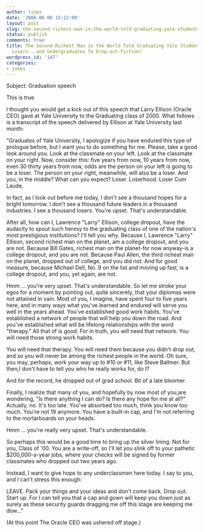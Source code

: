```yaml
---
author: linpx
date: '2006-06-06 15:12:08'
layout: post
slug: the-second-richest-man-in-the-world-told-graduating-yale-students-they-were-losers-and-undergraduates-to-drop-out-fiction
status: publish
comments: true
title: The Second-Richest Man in the World Told Graduating Yale Students They Were
  Losers...and Undergraduates To Drop-out-Fiction!
wordpress_id: '147'
categories:
- jokes
---
```


Subject: Graduation speech

  
This is true

  
I thought you would get a kick out of this speech that Larry Ellison (Oracle
CEO) gave at Yale University to the Graduating class of 2000. What follows is
a transcript of the speech delivered by Ellison at Yale University last month:

  
"Graduates of Yale University, I apologize if you have endured this type of
prologue before, but I want you to do something for me. Please, take a good
look around you. Look at the classmate on your left. Look at the classmate on
your right. Now, consider this: five years from now, 10 years from now, even
30 thirty years from now, odds are the person on your left is going to be a
loser. The person on your right, meanwhile, will also be a loser. And you, in
the middle? What can you expect? Loser. Loserhood. Loser Cum Laude.

  
In fact, as I look out before me today, I don't see a thousand hopes for a
bright tomorrow. I don't see a thousand future leaders in a thousand
industries. I see a thousand losers. You're upset. That's understandable.

  
After all, how can I, Lawrence "Larry" Ellison, college dropout, have the
audacity to spout such heresy to the graduating class of one of the nation's
most prestigious institutions? I'll tell you why. Because I, Lawrence "Larry"
Ellison, second richest man on the planet, am a college dropout, and you are
not. Because Bill Gates, richest man on the planet-for now anyway-is a college
dropout, and you are not. Because Paul Allen, the third richest man on the
planet, dropped out of college, and you did not. And for good measure, because
Michael Dell, No. 9 on the list and moving up fast, is a college dropout, and
you, yet again, are not.

  
Hmm ... you're very upset. That's understandable. So let me stroke your egos
for a moment by pointing out, quite sincerely, that your diplomas were not
attained in vain. Most of you, I imagine, have spent four to five years here,
and in many ways what you've learned and endured will serve you well in the
years ahead. You've established good work habits. You've established a network
of people that will help you down the road. And you've established what will
be lifelong relationships with the word "therapy." All that of is good. For in
truth, you will need that network. You will need those strong work habits.

  
You will need that therapy. You will need them because you didn't drop out,
and so you will never be among the richest people in the world. Oh sure, you
may, perhaps, work your way up to #10 or #11, like Steve Ballmer. But then,I
don't have to tell you who he really works for, do I?

  
And for the record, he dropped out of grad school. Bit of a late bloomer.

  
Finally, I realize that many of you, and hopefully by now most of you,are
wondering, "Is there anything I can do? Is there any hope for me at all?"
Actually, no. It's too late. You've absorbed too much, think you know too
much. You're not 19 anymore. You have a built-in cap, and I'm not referring to
the mortarboards on your heads.

  
Hmm ... you're really very upset. That's understandable.

  
So perhaps this would be a good time to bring up the silver lining. Not for
you, Class of '00. You are a write-off, so I'll let you slink off to your
pathetic $200,000-a-year jobs, where your checks will be signed by former
classmates who dropped out two years ago.

  
Instead, I want to give hope to any underclassmen here today. I say to you,
and I can't stress this enough:

  
LEAVE. Pack your things and your ideas and don't come back. Drop out. Start
up. For I can tell you that a cap and gown will keep you down just as surely
as these security guards dragging me off this stage are keeping me dow..."

  
(At this point The Oracle CEO was ushered off stage.)

